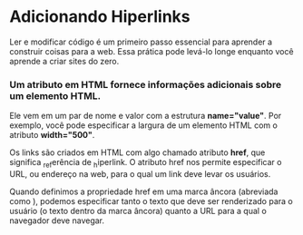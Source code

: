 # Adicionando Hiperlinks

Ler e modificar código é um primeiro passo essencial para aprender a construir coisas para a web. 
Essa prática pode levá-lo longe enquanto você aprende a criar sites do zero.

### Um atributo em HTML fornece informações adicionais sobre um elemento HTML. 
Ele vem em um par de nome e valor com a estrutura **name="value"**. Por exemplo, você pode especificar a largura de um elemento HTML com o atributo **width="500"**.

Os links são criados em HTML com algo chamado atributo **href**, que significa <sub>ref</sub>erência de <sub>h</sub>iperlink. 
O atributo href nos permite especificar o URL, ou endereço na web, para o qual um link deve levar os usuários.

Quando definimos a propriedade href em uma marca âncora (abreviada como <a>), podemos especificar tanto o texto que deve ser renderizado para o usuário (o texto dentro da marca âncora) quanto a URL para a qual o navegador deve navegar.
